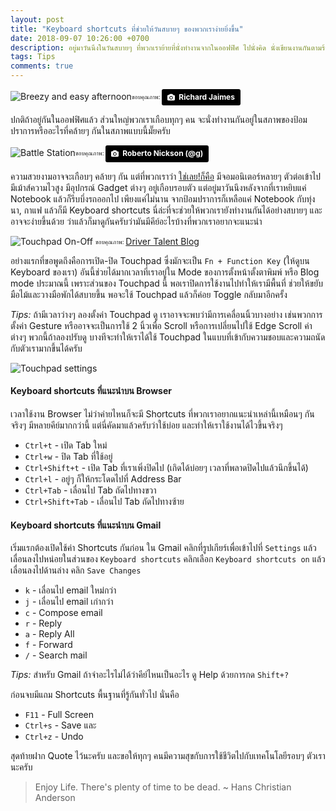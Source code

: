 ```yaml
---
layout: post
title: "Keyboard shortcuts ที่ช่วยให้วันสบายๆ ของพวกเราง่ายยิ่งขึ้น"
date: 2018-09-07 10:26:00 +0700
description: อยู่มาวันนึงในวันสบายๆ ที่พวกเราย้ายที่นั่งทำงานจากในออฟฟิศ ไปนั่งคิด นั่งเขียนงานกันตามร้านกาแฟริมทุ่งนา นั่นทำให้เกิดความเข้าใจว่าการย้อนกลับไปสู่อะไรที่เรียบง่ายนั้นมีความสุขโดยแท้ และพระเอกที่ช่วยเราไว้ให้ยังทำงานกันได้อย่างว่องไวก็คือ Keyboard shortcuts ที่พวกเราจะเอามาเล่าให้ฟังกันในวันนี้นะครับ
tags: Tips
comments: true
---
```

![Breezy and easy afternoon](https://res.cloudinary.com/sdees-reallife/image/upload/w_200,h_200,r_max,c_thumb/v1536557578/richard-jaimes-698288-unsplash.jpg)<sub><sup>ขอบคุณภาพ: </sup></sub><a style="background-color:black;color:white;text-decoration:none;padding:4px 6px;font-family:-apple-system, BlinkMacSystemFont, &quot;San Francisco&quot;, &quot;Helvetica Neue&quot;, Helvetica, Ubuntu, Roboto, Noto, &quot;Segoe UI&quot;, Arial, sans-serif;font-size:12px;font-weight:bold;line-height:1.2;display:inline-block;border-radius:3px" href="https://unsplash.com/@richardconr?utm_medium=referral&amp;utm_campaign=photographer-credit&amp;utm_content=creditBadge" target="_blank" rel="noopener noreferrer" title="Download free do whatever you want high-resolution photos from Richard Jaimes"><span style="display:inline-block;padding:2px 3px"><svg xmlns="http://www.w3.org/2000/svg" style="height:12px;width:auto;position:relative;vertical-align:middle;top:-1px;fill:white" viewBox="0 0 32 32"><title>unsplash-logo</title><path d="M20.8 18.1c0 2.7-2.2 4.8-4.8 4.8s-4.8-2.1-4.8-4.8c0-2.7 2.2-4.8 4.8-4.8 2.7.1 4.8 2.2 4.8 4.8zm11.2-7.4v14.9c0 2.3-1.9 4.3-4.3 4.3h-23.4c-2.4 0-4.3-1.9-4.3-4.3v-15c0-2.3 1.9-4.3 4.3-4.3h3.7l.8-2.3c.4-1.1 1.7-2 2.9-2h8.6c1.2 0 2.5.9 2.9 2l.8 2.4h3.7c2.4 0 4.3 1.9 4.3 4.3zm-8.6 7.5c0-4.1-3.3-7.5-7.5-7.5-4.1 0-7.5 3.4-7.5 7.5s3.3 7.5 7.5 7.5c4.2-.1 7.5-3.4 7.5-7.5z"></path></svg></span><span style="display:inline-block;padding:2px 3px">Richard Jaimes</span></a>

ปกติถ้าอยู่กันในออฟฟิศแล้ว ส่วนใหญ่พวกเราเกือบทุกๆ คน จะนั่งทำงานกันอยู่ในสภาพของป้อมปราการหรืออะไรที่คล้ายๆ กันในสภาพแบบนี้มั๊ยครับ

![Battle Station](https://res.cloudinary.com/sdees-reallife/image/upload/c_scale,e_shadow:40,w_400/v1536296983/roberto-nickson-g-701574-unsplash.jpg)<sub><sup>ขอบคุณภาพ: </sup></sub><a style="background-color:black;color:white;text-decoration:none;padding:4px 6px;font-family:-apple-system, BlinkMacSystemFont, &quot;San Francisco&quot;, &quot;Helvetica Neue&quot;, Helvetica, Ubuntu, Roboto, Noto, &quot;Segoe UI&quot;, Arial, sans-serif;font-size:12px;font-weight:bold;line-height:1.2;display:inline-block;border-radius:3px" href="https://unsplash.com/@rpnickson?utm_medium=referral&amp;utm_campaign=photographer-credit&amp;utm_content=creditBadge" target="_blank" rel="noopener noreferrer" title="Download free do whatever you want high-resolution photos from Roberto Nickson (@g)"><span style="display:inline-block;padding:2px 3px"><svg xmlns="http://www.w3.org/2000/svg" style="height:12px;width:auto;position:relative;vertical-align:middle;top:-1px;fill:white" viewBox="0 0 32 32"><title>unsplash-logo</title><path d="M20.8 18.1c0 2.7-2.2 4.8-4.8 4.8s-4.8-2.1-4.8-4.8c0-2.7 2.2-4.8 4.8-4.8 2.7.1 4.8 2.2 4.8 4.8zm11.2-7.4v14.9c0 2.3-1.9 4.3-4.3 4.3h-23.4c-2.4 0-4.3-1.9-4.3-4.3v-15c0-2.3 1.9-4.3 4.3-4.3h3.7l.8-2.3c.4-1.1 1.7-2 2.9-2h8.6c1.2 0 2.5.9 2.9 2l.8 2.4h3.7c2.4 0 4.3 1.9 4.3 4.3zm-8.6 7.5c0-4.1-3.3-7.5-7.5-7.5-4.1 0-7.5 3.4-7.5 7.5s3.3 7.5 7.5 7.5c4.2-.1 7.5-3.4 7.5-7.5z"></path></svg></span><span style="display:inline-block;padding:2px 3px">Roberto Nickson (@g)</span></a>

ความสวยงามอาจจะเกือบๆ คล้ายๆ กัน แต่ที่พวกเราว่า [ใช่เลย!ก็คือ](https://www.instagram.com/p/BniAFuyAllm/?utm_source=ig_web_copy_link) มีจอมอนิเตอร์หลายๆ ตัวต่อเข้าไป มีเม้าส์ความไวสูง มีอุปกรณ์ Gadget ต่างๆ อยู่เกือบรอบตัว แต่อยู่มาวันนึงหลังจากที่เราหยิบแค่ Notebook แล้วก็รีบบึ่งรถออกไป เพียงแค่ไม่นาน จากป้อมปราการก็เหลือแค่ Notebook กับทุ่งนา, กาแฟ แล้วก็มี Keyboard shortcuts นี่ล่ะที่จะช่วยให้พวกเรายังทำงานกันได้อย่างสบายๆ และอาจจะง่ายขึ้นด้วย ว่าแล้วก็มาดูกันครับว่ามันมีคีย์อะไรบ้างที่พวกเราอยากจะแนะนำ

![Touchpad On-Off](https://res.cloudinary.com/sdees-reallife/image/upload/c_scale,e_shadow:40,w_400/v1536557995/disable-touchpad-button.png)
<sub><sup>ขอบคุณภาพ: </sup></sub>[Driver Talent Blog](http://blog.drivethelife.com/touchpad/how-to-disable-touchpad-on-windows-10-8-7-xp-vista.html)

อย่างแรกที่ขอพูดถึงคือการเปิด-ปิด Touchpad ซึ่งมักจะเป็น `Fn + Function Key` (ให้ดูบน Keyboard ของเรา) อันนี้ช่วยได้มากเวลาที่เราอยู่ใน Mode ของการตั้งหน้าตั้งตาพิมพ์ หรือ Blog mode ประมาณนี้ เพราะส่วนของ Touchpad นี้ พอเราปิดการใช้งานไปทำให้เรามีพื้นที่ ช่วยให้ขยับมือไม้และวางมือพักได้สบายขึ้น พอจะใช้ Touchpad แล้วก็ค่อย Toggle กลับมาอีกครั้ง

*Tips:* ถ้ามีเวลาว่างๆ ลองตั้งค่า Touchpad ดู เราอาจจะพบว่ามีการเคลื่อนนิ้วบางอย่าง เช่นพวกการตั้งค่า Gesture หรืออาจจะเป็นการใช้ 2 นิ้วเพื่อ Scroll หรือการเปลี่ยนไปใช้ Edge Scroll ค่าต่างๆ พวกนี้ถ้าลองปรับดู บางทีจะทำให้เราได้ใช้ Touchpad ในแบบที่เข้ากับความชอบและความถนัดกับตัวเรามากขึ้นได้ครับ

![Touchpad settings](https://res.cloudinary.com/sdees-reallife/image/upload/c_scale,e_shadow:40,w_400/v1536559487/Screenshot_from_2018-09-10_13-04-31.png)

#### Keyboard shortcuts ที่แนะนำบน Browser
เวลาใช้งาน Browser ไม่ว่าค่ายไหนก็จะมี Shortcuts ที่พวกเราอยากแนะนำเหล่านี้เหมือนๆ กัน จริงๆ มีหลายคีย์มากกว่านี้ แต่นี่คัดมาแล้วครับว่าใช้บ่อย และทำให้เราใช้งานได้ไวขึ้นจริงๆ

- `Ctrl+t` - เปิด Tab ใหม่
- `Ctrl+w` - ปิด Tab ที่ใช้อยู่
- `Ctrl+Shift+t` - เปิด Tab ที่เราเพิ่งปิดไป (เกิดได้บ่อยๆ เวลาที่พลาดปิดไปแล้วนึกขึ้นได้)
- `Ctrl+l` - อยู่ๆ ก็ให้กระโดดไปที่ Address Bar
- `Ctrl+Tab` - เลื่อนไป Tab ถัดไปทางขวา
- `Ctrl+Shift+Tab` - เลื่อนไป Tab ถัดไปทางซ้าย

#### Keyboard shortcuts ที่แนะนำบน Gmail
เริ่มแรกต้องเปิดใช้ค่า Shortcuts กันก่อน ใน Gmail คลิกที่รูปเกียร์เพื่อเข้าไปที่  `Settings` แล้วเลื่อนลงไปหน่อยในส่วนของ `Keyboard shortcuts` คลิกเลือก `Keyboard shortcuts on` แล้วเลื่อนลงไปด้านล่าง คลิก `Save Changes`

- `k` - เลื่อนไป email ใหม่กว่า
- `j` - เลื่อนไป email เก่ากว่า
- `c` - Compose email
- `r` - Reply
- `a` - Reply All
- `f` - Forward
- `/` - Search mail

*Tips:* สำหรับ Gmail ถ้าจำอะไรไม่ได้ว่าคีย์ไหนเป็นอะไร ดู Help ด้วยการกด `Shift+?`

ก่อนจบมีแถม Shortcuts พื้นฐานที่รู้กันทั่วไป นั่นคือ
- `F11` - Full Screen
- `Ctrl+s` - Save และ
- `Ctrl+z` - Undo

สุดท้ายฝาก Quote ไว้นะครับ และขอให้ทุกๆ คนมีความสุขกับการใช้ชีวิตไปกับเทคโนโลยีรอบๆ ตัวเรานะครับ
> Enjoy Life. There's plenty of time to be dead. ~ Hans Christian Anderson
